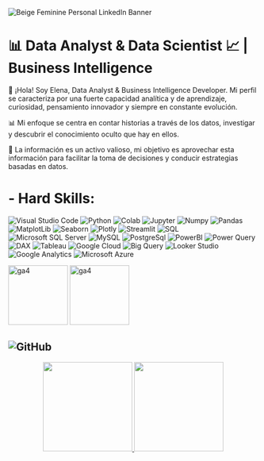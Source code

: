  
 ![Beige Feminine Personal LinkedIn Banner](https://user-images.githubusercontent.com/123492666/223754396-8af3b140-de68-48fd-9c85-0142a5af85fc.png)



 # 📊 Data Analyst & Data Scientist 📈 | Business Intelligence 


👋 ¡Hola! Soy Elena, Data Analyst & Business Intelligence Developer. Mi perfil se caracteriza por una fuerte capacidad analítica y de aprendizaje, curiosidad, pensamiento innovador y siempre en constante evolución.

📊 Mi enfoque se centra en contar historias a través de los datos, investigar y descubrir el conocimiento oculto que hay en ellos. 

🎯 La información es un activo valioso, mi objetivo es aprovechar esta información para facilitar la toma de decisiones y conducir estrategias basadas en datos.


 # - Hard Skills:
 
 ![Visual Studio Code](https://img.shields.io/badge/Visual%20Studio%20Code-0078d7.svg?style=for-the-badge&logo=visual-studio-code&logoColor=white)
 ![Python](https://img.shields.io/badge/python-3670A0?style=for-the-badge&logo=python&logoColor=ffdd54) 
 ![Colab](https://img.shields.io/badge/Colab-F9AB00?style=for-the-badge&logo=googlecolab&color=525252)
 ![Jupyter](https://img.shields.io/badge/Jupyter-F37626.svg?&style=for-the-badge&logo=Jupyter&logoColor=white)
 ![Numpy](https://img.shields.io/badge/numpy-%23013243.svg?style=for-the-badge&logo=numpy&logoColor=white)
 ![Pandas](https://img.shields.io/badge/pandas-%23150458.svg?style=for-the-badge&logo=pandas&logoColor=white)
 ![MatplotLib](https://img.shields.io/badge/matplotlib-3670A0?style=for-the-badge&logo=seaborn&logoColor=white)
 ![Seaborn](https://img.shields.io/badge/seaborn-3670A0?style=for-the-badge&logo=seaborn&logoColor=white)
 ![Plotly](https://img.shields.io/badge/Plotly-%233F4F75.svg?style=for-the-badge&logo=plotly&logoColor=white)
 ![Streamlit](https://img.shields.io/badge/Streamlit-FF4B4B.svg?style=for-the-badge&logo=Streamlit&logoColor=white)
 ![SQL](https://img.shields.io/badge/SQL-3670A0?style=for-the-badge&logo=SQL&logoColor=dark)
 ![Microsoft SQL Server](https://img.shields.io/badge/Microsoft_SQL_Server-CC2927?style=for-the-badge&logo=microsoft-sql-server&logoColor=white)
 ![MySQL](https://img.shields.io/badge/mysql-%2300f.svg?style=for-the-badge&logo=mysql&logoColor=white)
 ![PostgreSql](https://img.shields.io/badge/PostgreSQL-316192?style=for-the-badge&logo=postgresql&logoColor=white)
 ![PowerBI](https://img.shields.io/badge/PowerBI-F2C811?style=for-the-badge&logo=Power%20BI&logoColor=white)
 ![Power Query](https://img.shields.io/badge/PowerQuery-3670A0?style=for-the-badge&logo=SQL&logoColor=dark)
 ![DAX](https://img.shields.io/badge/DAX-3670A0?style=for-the-badge&logo=SQL&logoColor=dark)
 ![Tableau](https://img.shields.io/badge/Tableau-E97627?style=for-the-badge&logo=Tableau&logoColor=white)
 ![Google Cloud](https://img.shields.io/badge/Google_Cloud-4285F4?style=for-the-badge&logo=google-cloud&logoColor=white)
 ![Big Query](https://img.shields.io/badge/Big_Query-4285F4?style=for-the-badge&logo=google-cloud&logoColor=white)
 ![Looker Studio](https://img.shields.io/badge/Looker_Studio-4285F4?style=for-the-badge&logo=google-cloud&logoColor=white)
 ![Google Analytics]( https://img.shields.io/badge/Google%20Analytics-E37400?style=for-the-badge&logo=google%20analytics&logoColor=white)
 ![Microsoft Azure](https://img.shields.io/badge/microsoft%20azure-0089D6?style=for-the-badge&logo=microsoft-azure&logoColor=white)
 
 

 <img width="120" alt="ga4" src= "https://www.pue.es/Areas/Training/Resources/Images/Sections/Courses/Providers/Microsoft/Categories/PowerPlatform/badge-powerbi-data-analyst.png"> <img width="120" alt="ga4" src="https://user-images.githubusercontent.com/123492666/232537586-2af1dac1-8cb0-4809-8350-25240ad93bcb.png"> 

 
 
 ##  ![GitHub](https://img.shields.io/badge/github-%23121011.svg?style=for-the-badge&logo=github&logoColor=white)
 
 <div align="center">
  <a href="https://github.com/ElenaPindado">
  <img height="180em" src="https://github-readme-stats-sigma-five.vercel.app/api?username=ElenaPindado&show_icons=true&theme=radical&include_all_commits=true&count_private=true"/>
  <img height="180em" src="https://github-readme-stats-sigma-five.vercel.app/api/top-langs/?username=ElenaPindado&layout=compact&langs_count=20&theme=radical"/>
</div>
 
 
